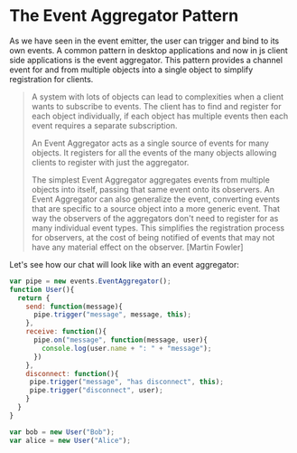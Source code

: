The Event Aggregator Pattern
============================

As we have seen in the event emitter, the user can trigger and bind to
its own events. A common pattern in desktop applications and now in js
client side applications is the event aggregator. This pattern
provides a channel event for and from multiple objects into a single object
to simplify registration for clients.

> A system with lots of objects can lead to complexities when a client
> wants to subscribe to events. The client has to find and register for
> each object individually, if each object has multiple events then each
> event requires a separate subscription.
>
> An Event Aggregator acts as a single source of events for many
> objects. It registers for all the events of the many objects
> allowing clients to register with just the aggregator.
>
> The simplest Event Aggregator aggregates events from multiple objects
> into itself, passing that same event onto its observers. An Event
> Aggregator can also generalize the event, converting events that are
> specific to a source object into a more generic event. That way the
> observers of the aggregators don't need to register for as many
> individual event types. This simplifies the registration process for
> observers, at the cost of being notified of events that may not have
> any material effect on the observer.
> [Martin Fowler]

Let's see how our chat will look like with an event aggregator:

```javascript
var pipe = new events.EventAggregator();
function User(){
  return {
    send: function(message){
      pipe.trigger("message", message, this);
    },
    receive: function(){
      pipe.on("message", function(message, user){
        console.log(user.name + ": " + "message");
      })
    },
    disconnect: function(){
     pipe.trigger("message", "has disconnect", this);
     pipe.trigger("disconnect", user);
    }
  }
}

var bob = new User("Bob");
var alice = new User("Alice");
```
